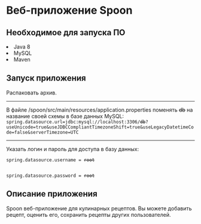 <h1>Веб-приложение Spoon</h2>
<h2>Необходимое для запуска ПО</h2>
<li>Java 8
<li>MySQL
<li>Maven
<h2>Запуск приложения</h2>
Распаковать архив.<br>
<hr>
В файле /spoon/src/main/resources/application.properties поменять <del>db</del> на название своей схемы в базе данных MySQL:
<code>
spring.datasource.url=jdbc:mysql://localhost:3306/<del>db</del>?
useUnicode=true&useJDBCCompliantTimezoneShift=true&useLegacyDatetimeCode=false&serverTimezone=UTC
</code>
<hr>
Указать логин и пароль для доступа в базу данных:<br>
<code>
spring.datasource.username = <del>root</del>

spring.datasource.password = <del>root</del>
</code> 
<h2>Описание приложения</h2>
Spoon веб-приложение для кулинарных рецептов. Вы можете добавить рецепт, оценить его, сохранить рецепты других пользователей.
